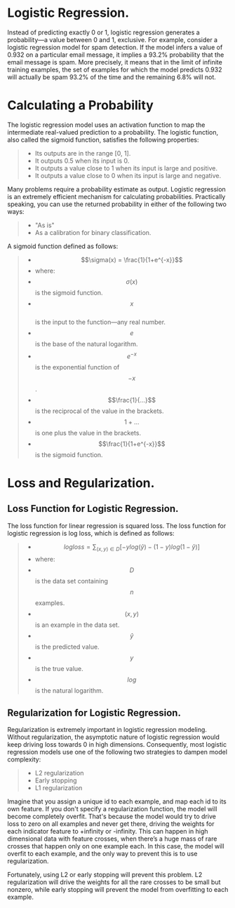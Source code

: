 # Logistic Regression.
Instead of predicting exactly 0 or 1, logistic regression generates a probability—a value between 0 and 1, exclusive. For example, consider a logistic regression model for spam detection. If the model infers a value of 0.932 on a particular email message, it implies a 93.2% probability that the email message is spam. More precisely, it means that in the limit of infinite training examples, the set of examples for which the model predicts 0.932 will actually be spam 93.2% of the time and the remaining 6.8% will not.

# Calculating a Probability
The logistic regression model uses an activation function to map the intermediate real-valued prediction to a probability. The logistic function, also called the sigmoid function, satisfies the following properties:
>- Its outputs are in the range [0, 1].
>- It outputs 0.5 when its input is 0.
>- It outputs a value close to 1 when its input is large and positive.
>- It outputs a value close to 0 when its input is large and negative.

Many problems require a probability estimate as output. Logistic regression is an extremely efficient mechanism for calculating probabilities. Practically speaking, you can use the returned probability in either of the following two ways:
>- "As is"
>- As a calibration for binary classification.

A sigmoid function defined as follows:
>- $$\sigma(x) = \frac{1}{1+e^{-x}}$$
>- where:
>- $$\sigma(x)$$ 
> is the sigmoid function.
>- $$x$$  
> is the input to the function—any real number.
>- $$e$$ 
> is the base of the natural logarithm.
>- $$e^{-x}$$
> is the exponential function of $$-x$$.
>- $$\frac{1}{...}$$
> is the reciprocal of the value in the brackets.
>- $$1+...$$
> is one plus the value in the brackets.
>- $$\frac{1}{1+e^{-x}}$$
> is the sigmoid function.

# Loss and Regularization.
## Loss Function for Logistic Regression.
The loss function for linear regression is squared loss. The loss function for logistic regression is log loss, which is defined as follows:
>- $$logloss = \sum_{(x,y)\in D} [-ylog(\hat{y})-(1-y)log(1-\hat{y})]$$
>- where:
>- $$D$$
> is the data set containing $$n$$ examples.
>- $$(x,y)$$
> is an example in the data set.
>- $$\hat{y}$$
> is the predicted value.
>- $$y$$
> is the true value.
>- $$log$$
> is the natural logarithm.

## Regularization for Logistic Regression.
Regularization is extremely important in logistic regression modeling. Without regularization, the asymptotic nature of logistic regression would keep driving loss towards 0 in high dimensions. Consequently, most logistic regression models use one of the following two strategies to dampen model complexity:
>- L2 regularization
>- Early stopping
>- L1 regularization

Imagine that you assign a unique id to each example, and map each id to its own feature. If you don't specify a regularization function, the model will become completely overfit. That's because the model would try to drive loss to zero on all examples and never get there, driving the weights for each indicator feature to +infinity or -infinity. This can happen in high dimensional data with feature crosses, when there’s a huge mass of rare crosses that happen only on one example each. In this case, the model will overfit to each example, and the only way to prevent this is to use regularization.

Fortunately, using L2 or early stopping will prevent this problem. L2 regularization will drive the weights for all the rare crosses to be small but nonzero, while early stopping will prevent the model from overfitting to each example.